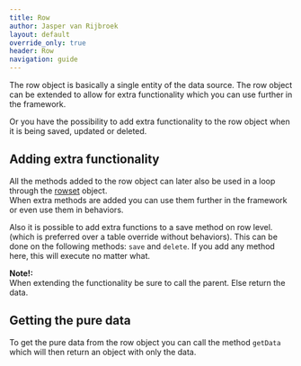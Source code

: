 ```yaml
---
title: Row
author: Jasper van Rijbroek
layout: default
override_only: true
header: Row
navigation: guide
---
```


The row object is basically a single entity of the data source.
The row object can be extended to allow for extra functionality which you can use further in the framework.

Or you have the possibility to add extra functionality to the row object when it is being saved, updated or deleted.

## Adding extra functionality
All the methods added to the row object can later also be used in a loop through the [rowset](/guide/getting-started/components/rowset.html) object.  
When extra methods are added you can use them further in the framework or even use them in behaviors.

Also it is possible to add extra functions to a save method on row level. (which is preferred over a table override without behaviors).
This can be done on the following methods: ```save``` and ```delete```. If you add any method here, this will execute no matter what.

**Note!:**  
When extending the functionality be sure to call the parent. Else return the data.

## Getting the pure data
To get the pure data from the row object you can call the method ```getData``` which will then return an object with only the data.